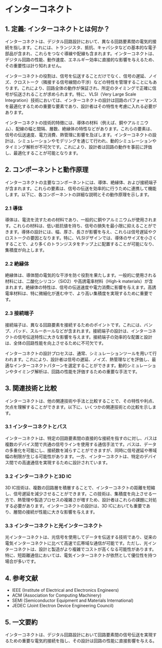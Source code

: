 # インターコネクト

## 1. 定義: インターコネクトとは何か？
インターコネクトは、デジタル回路設計において、異なる回路要素間の電気的接続を指します。これには、トランジスタ、抵抗、キャパシタなどの基本的な電子部品が含まれ、これらをつなぐ導線や配線も含まれます。インターコネクトは、デジタル回路の性能、動作速度、エネルギー効率に直接的な影響を与えるため、その重要性は計り知れません。

インターコネクトの役割は、信号を伝送することだけでなく、信号の遅延、ノイズ、クロストーク（隣接する信号線間の干渉）などの特性を管理することにもあります。これにより、回路全体の動作が保証され、所定のタイミングで正確に信号が伝送されることが求められます。特に、VLSI（Very Large Scale Integration）技術においては、インターコネクトの設計は回路のパフォーマンスを最適化するための重要な要素であり、設計者はその特性を考慮に入れる必要があります。

インターコネクトの技術的特徴には、導体の材料（例えば、銅やアルミニウム）、配線の幅と間隔、層数、絶縁体の特性などがあります。これらの要素は、信号の伝送速度、電力消費、熱管理に影響を及ぼします。インターコネクトの設計は、シミュレーションやモデリングを通じて行われ、動的シミュレーションやタイミング解析が不可欠です。これにより、設計者は回路の動作を事前に評価し、最適化することが可能となります。

## 2. コンポーネントと動作原理
インターコネクトの主要なコンポーネントには、導体、絶縁体、および接続端子が含まれます。これらの要素は、信号の伝送を効率的に行うために連携して機能します。以下に、各コンポーネントの詳細な説明とその動作原理を示します。

### 2.1 導体
導体は、電流を流すための材料であり、一般的に銅やアルミニウムが使用されます。これらの材料は、低い抵抗値を持ち、信号の損失を最小限に抑えることができます。導体の設計には、幅、厚さ、長さが影響を与え、これらは信号遅延やクロストークの要因となります。特に、VLSIデザインでは、導体のサイズを小さくすることで、より多くのトランジスタをチップ上に配置することが可能になり、集積度が向上します。

### 2.2 絶縁体
絶縁体は、導体間の電気的な干渉を防ぐ役割を果たします。一般的に使用される材料には、二酸化シリコン（SiO2）や高誘電率材料（High-k materials）が含まれます。絶縁体の特性は、信号の伝送速度や電力消費に影響を与えます。高誘電率材料は、特に微細化が進む中で、より高い集積度を実現するために重要です。

### 2.3 接続端子
接続端子は、異なる回路要素を接続するためのポイントです。これには、バンプ、パッド、スルーホールなどが含まれます。接続端子の設計は、インターコネクトの信号伝送特性に大きな影響を与えます。接続端子の効率的な配置と設計は、全体の回路性能を向上させるために不可欠です。

インターコネクトの設計プロセスは、通常、シミュレーションツールを用いて行われます。これにより、設計者は信号の遅延、ノイズ、熱管理などを評価し、最適なインターコネクトパターンを選定することができます。動的シミュレーションやタイミング解析は、回路の性能を評価するための重要な手法です。

## 3. 関連技術と比較
インターコネクトは、他の関連技術や手法と比較することで、その特性や利点、欠点を理解することができます。以下に、いくつかの関連技術との比較を示します。

### 3.1 インターコネクトとバス
インターコネクトは、特定の回路要素間の直接的な接続を指すのに対し、バスは複数のデバイス間で共通の信号ラインを使用する通信手法です。バスは、データの多重化を可能にし、接続数を減らすことができますが、同時に信号遅延や帯域幅の制限が生じる可能性があります。一方、インターコネクトは、特定のデバイス間での高速通信を実現するために設計されています。

### 3.2 インターコネクトと3D IC
3D IC技術は、複数の回路層を積層することで、インターコネクトの距離を短縮し、信号遅延を減少させることができます。この技術は、集積度を向上させる一方で、熱管理や製造プロセスの複雑さが増すため、設計者はこれらの課題に対処する必要があります。インターコネクトの設計は、3D ICにおいても重要であり、層間の接続が性能に大きな影響を与えます。

### 3.3 インターコネクトと光インターコネクト
光インターコネクトは、光信号を使用してデータを伝送する技術であり、従来の電気インターコネクトに比べて高速で広帯域な通信が可能です。ただし、光インターコネクトは、設計と製造がより複雑でコストが高くなる可能性があります。特に、短距離通信においては、電気インターコネクトが依然として優位性を持つ場合が多いです。

## 4. 参考文献
- IEEE (Institute of Electrical and Electronics Engineers)
- ACM (Association for Computing Machinery)
- SEMI (Semiconductor Equipment and Materials International)
- JEDEC (Joint Electron Device Engineering Council)

## 5. 一文要約
インターコネクトは、デジタル回路設計において回路要素間の信号伝送を実現するための重要な電気的接続を指し、その設計は回路の性能に直接影響を与える。